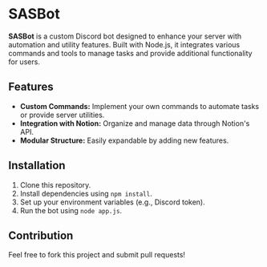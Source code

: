
# SASBot

**SASBot** is a custom Discord bot designed to enhance your server with automation and utility features. Built with Node.js, it integrates various commands and tools to manage tasks and provide additional functionality for users.

## Features

- **Custom Commands:** Implement your own commands to automate tasks or provide server utilities.
- **Integration with Notion:** Organize and manage data through Notion's API.
- **Modular Structure:** Easily expandable by adding new features.

## Installation

1. Clone this repository.
2. Install dependencies using `npm install`.
3. Set up your environment variables (e.g., Discord token).
4. Run the bot using `node app.js`.

## Contribution

Feel free to fork this project and submit pull requests!

